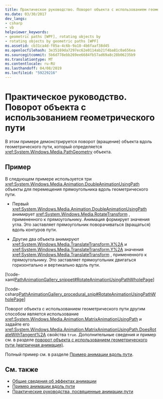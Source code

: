 ```yaml
---
title: Практическое руководство. Поворот объекта с использованием геометрического пути
ms.date: 03/30/2017
dev_langs:
- csharp
- vb
helpviewer_keywords:
- geometric paths [WPF], rotating objects by
- rotating objects by geometric paths [WPF]
ms.assetid: cb31ca4d-f05a-4c6b-9a18-4b6faaf38d45
ms.openlocfilehash: 3e35169da7297ec62e0114ab21f4ba81c0a656ea
ms.sourcegitcommit: 5b6d778ebb269ee6684fb57ad69a8c28b06235b9
ms.translationtype: MT
ms.contentlocale: ru-RU
ms.lasthandoff: 04/08/2019
ms.locfileid: "59229216"
---
```

# <a name="how-to-rotate-an-object-by-using-a-geometric-path"></a>Практическое руководство. Поворот объекта с использованием геометрического пути
В этом примере демонстрируется поворот (вращение) объекта вдоль геометрического пути, который определяется <xref:System.Windows.Media.PathGeometry> объекта.  
  
## <a name="example"></a>Пример  
 В следующем примере используется три <xref:System.Windows.Media.Animation.DoubleAnimationUsingPath> объекты для перемещения прямоугольника вдоль геометрического пути.  
  
-   Первый <xref:System.Windows.Media.Animation.DoubleAnimationUsingPath> анимирует <xref:System.Windows.Media.RotateTransform> , примененного к прямоугольнику. Анимация формирует значения угла. Это заставляет прямоугольник поворачиваться (вращаться) вдоль контуров пути.  
  
-   Другие два объекта анимируют <xref:System.Windows.Media.TranslateTransform.X%2A> и <xref:System.Windows.Media.TranslateTransform.Y%2A> значения <xref:System.Windows.Media.TranslateTransform> , примененного к прямоугольнику. Это заставляет прямоугольник двигаться горизонтально и вертикально вдоль пути.  
  
 [!code-xaml[PathAnimationGallery_snippet#RotateAnimationUsingPathWholePage](~/samples/snippets/csharp/VS_Snippets_Wpf/PathAnimationGallery_snippet/CS/rotateanimationusingpathexample.xaml#rotateanimationusingpathwholepage)]  
  
 [!code-csharp[PathAnimationGallery_procedural_snip#RotateAnimationUsingPathWholePage](~/samples/snippets/csharp/VS_Snippets_Wpf/PathAnimationGallery_procedural_snip/CSharp/RotateAnimationUsingPathExample.cs#rotateanimationusingpathwholepage)]
   
  
 Поворот объекта с использованием геометрического пути другим способом является использование <xref:System.Windows.Media.Animation.MatrixAnimationUsingPath> и задайте его <xref:System.Windows.Media.Animation.MatrixAnimationUsingPath.DoesRotateWithTangent%2A> свойства `true`. Дополнительные сведения и пример см. в разделе [поворот объекта с использованием геометрического пути (матричная анимация)](how-to-rotate-an-object-by-using-a-geometric-path-matrix-animation.md).  
  
 Полный пример см. в разделе [Пример анимации вдоль пути](https://go.microsoft.com/fwlink/?LinkID=160028).  
  
## <a name="see-also"></a>См. также

- [Общие сведения об эффектах анимации](animation-overview.md)
- [Пример анимации вдоль пути](https://go.microsoft.com/fwlink/?LinkID=160028)
- [Практические руководства, посвященные анимации пути](path-animation-how-to-topics.md)
